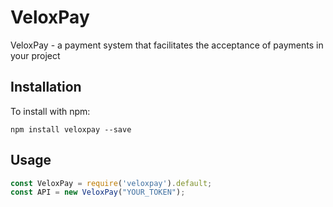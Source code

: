 # VeloxPay
VeloxPay - a payment system that facilitates the acceptance of payments in your project

## Installation
To install with npm:

```
npm install veloxpay --save
```

## Usage
```js
const VeloxPay = require('veloxpay').default;
const API = new VeloxPay("YOUR_TOKEN");
```